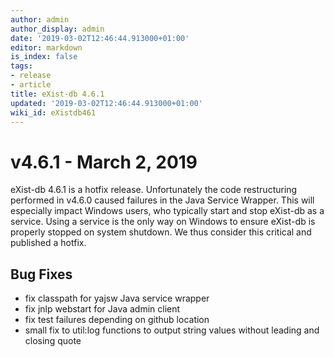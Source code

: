 ```yaml
---
author: admin
author_display: admin
date: '2019-03-02T12:46:44.913000+01:00'
editor: markdown
is_index: false
tags:
- release
- article
title: eXist-db 4.6.1
updated: '2019-03-02T12:46:44.913000+01:00'
wiki_id: eXistdb461
---
```


# v4.6.1 - March 2, 2019

eXist-db 4.6.1 is a hotfix release. Unfortunately the code restructuring performed in v4.6.0 caused failures in the Java Service Wrapper.
This will especially impact Windows users, who typically start and stop eXist-db as a service. Using a service is the only way on Windows 
to ensure eXist-db is properly stopped on system shutdown. We thus consider this critical and published a hotfix.

## Bug Fixes

* fix classpath for yajsw Java service wrapper
* fix jnlp webstart for Java admin client
* fix test failures depending on github location
* small fix to util:log functions to output string values without leading and closing quote
